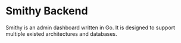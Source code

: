 # Smithy Backend
Smithy is an admin dashboard written in Go. It is designed to support multiple existed architectures and databases.


